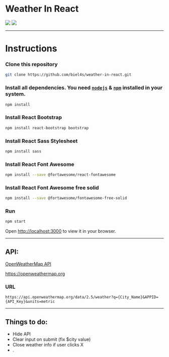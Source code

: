 # Weather In React

![](https://i.imgur.com/e7uOqZx.gif)
![](https://i.imgur.com/OneUtFR.png)

---
# Instructions

### Clone this repository

```bash 
git clone https://github.com/biel4s/weather-in-react.git
```
### Install all dependencies. You need [`nodejs`](https://nodejs.org/en/) & [`npm`](https://www.npmjs.com/) installed in your system.

```bash
npm install
```

### Install React Bootstrap 
  
```bash 
npm install react-bootstrap bootstrap
```

### Install React Sass Stylesheet
  
```bash 
npm install sass
```

### Install React Font Awesome

```bash 
npm install --save @fortawesome/react-fontawesome
```

### Install React Font Awesome free solid

```bash 
npm install --save @fortawesome/fontawesome-free-solid
```

### Run
```bash
npm start
```
Open [http://localhost:3000](http://localhost:3000) to view it in your browser.

---

## API:
  [OpenWeatherMap API](https://openweathermap.org)
  
  https://openweathermap.org
  
### URL 
```
https://api.openweathermap.org/data/2.5/weather?q={City_Name}&APPID={API_Key}&units=metric
```

---

## Things to do:

- Hide API
- Clear input on submit (fix $city value)
- Close weather info if user clicks X
- .
